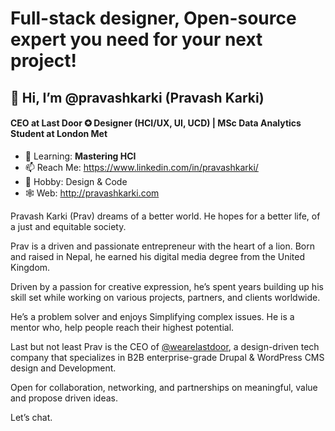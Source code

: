# Full-stack designer, Open-source expert you need for your next project!
## 👋 Hi, I’m @pravashkarki (Pravash Karki)
#### CEO at Last Door ✪ Designer (HCI/UX, UI, UCD) | MSc Data Analytics Student at London Met

- 🌱 Learning: **Mastering HCI**
- 📫 Reach Me: https://www.linkedin.com/in/pravashkarki/
- 🙊 Hobby: Design & Code
- 🕸 Web: http://pravashkarki.com

Pravash Karki (Prav) dreams of a better world. He hopes for a better life, of a just and equitable society.

Prav is a driven and passionate entrepreneur with the heart of a lion. Born and raised in Nepal, he earned his digital media degree from the United Kingdom. 

Driven by a passion for creative expression, he’s spent years building up his skill set while working on various projects, partners, and clients worldwide.

He’s a problem solver and enjoys Simplifying complex issues. He is a mentor who, help people reach their highest potential.

Last but not least Prav is the CEO of [@wearelastdoor](https://lastdoorsolutions.com "Last Door's Homepage"), a design-driven tech company that specializes in B2B enterprise-grade Drupal & WordPress CMS design and Development.

Open for collaboration, networking, and partnerships on meaningful, value and propose driven ideas. 

Let’s chat.
